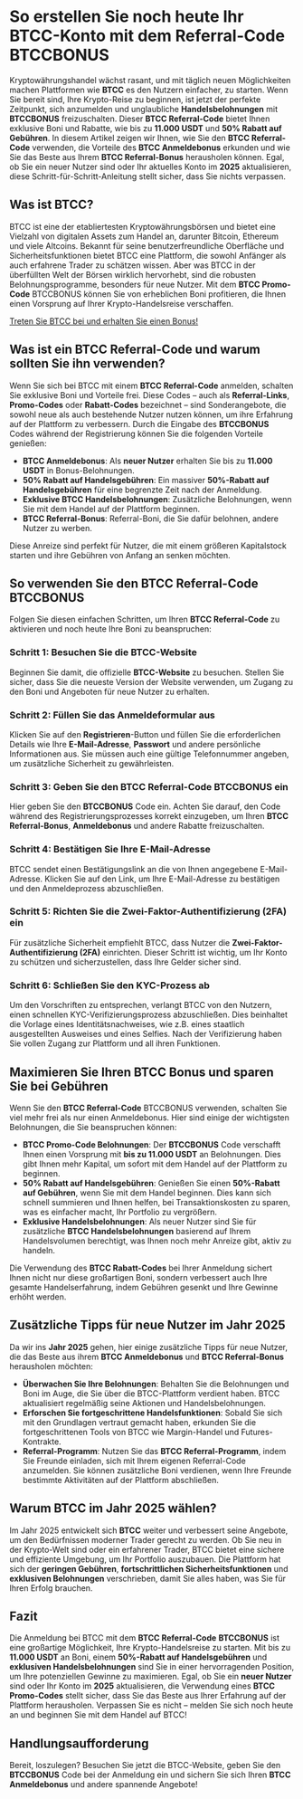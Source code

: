 <h1>So erstellen Sie noch heute Ihr BTCC-Konto mit dem Referral-Code BTCCBONUS</h1>
<p>Kryptowährungshandel wächst rasant, und mit täglich neuen Möglichkeiten machen Plattformen wie <strong>BTCC</strong> es den Nutzern einfacher, zu starten. Wenn Sie bereit sind, Ihre Krypto-Reise zu beginnen, ist jetzt der perfekte Zeitpunkt, sich anzumelden und unglaubliche <strong>Handelsbelohnungen</strong> mit <strong>BTCCBONUS</strong> freizuschalten. Dieser <strong>BTCC Referral-Code</strong> bietet Ihnen exklusive Boni und Rabatte, wie bis zu <strong>11.000 USDT</strong> und <strong>50% Rabatt auf Gebühren</strong>. In diesem Artikel zeigen wir Ihnen, wie Sie den <strong>BTCC Referral-Code</strong> verwenden, die Vorteile des <strong>BTCC Anmeldebonus</strong> erkunden und wie Sie das Beste aus Ihrem <strong>BTCC Referral-Bonus</strong> herausholen können. Egal, ob Sie ein neuer Nutzer sind oder Ihr aktuelles Konto im <strong>2025</strong> aktualisieren, diese Schritt-für-Schritt-Anleitung stellt sicher, dass Sie nichts verpassen.</p>

<h2>Was ist BTCC?</h2>
<p>BTCC ist eine der etabliertesten Kryptowährungsbörsen und bietet eine Vielzahl von digitalen Assets zum Handel an, darunter Bitcoin, Ethereum und viele Altcoins. Bekannt für seine benutzerfreundliche Oberfläche und Sicherheitsfunktionen bietet BTCC eine Plattform, die sowohl Anfänger als auch erfahrene Trader zu schätzen wissen. Aber was BTCC in der überfüllten Welt der Börsen wirklich hervorhebt, sind die robusten Belohnungsprogramme, besonders für neue Nutzer. Mit dem <strong>BTCC Promo-Code</strong> BTCCBONUS können Sie von erheblichen Boni profitieren, die Ihnen einen Vorsprung auf Ihrer Krypto-Handelsreise verschaffen.</p>
<a href="https://partner.btcc.com/us/c/BTCCBONUS/9303" target="_blank">Treten Sie BTCC bei und erhalten Sie einen Bonus!</a>

<h2>Was ist ein BTCC Referral-Code und warum sollten Sie ihn verwenden?</h2>
<p>Wenn Sie sich bei BTCC mit einem <strong>BTCC Referral-Code</strong> anmelden, schalten Sie exklusive Boni und Vorteile frei. Diese Codes – auch als <strong>Referral-Links</strong>, <strong>Promo-Codes</strong> oder <strong>Rabatt-Codes</strong> bezeichnet – sind Sonderangebote, die sowohl neue als auch bestehende Nutzer nutzen können, um ihre Erfahrung auf der Plattform zu verbessern. Durch die Eingabe des <strong>BTCCBONUS</strong> Codes während der Registrierung können Sie die folgenden Vorteile genießen:</p>
<ul>
    <li><strong>BTCC Anmeldebonus</strong>: Als <strong>neuer Nutzer</strong> erhalten Sie bis zu <strong>11.000 USDT</strong> in Bonus-Belohnungen.</li>
    <li><strong>50% Rabatt auf Handelsgebühren</strong>: Ein massiver <strong>50%-Rabatt auf Handelsgebühren</strong> für eine begrenzte Zeit nach der Anmeldung.</li>
    <li><strong>Exklusive BTCC Handelsbelohnungen</strong>: Zusätzliche Belohnungen, wenn Sie mit dem Handel auf der Plattform beginnen.</li>
    <li><strong>BTCC Referral-Bonus</strong>: Referral-Boni, die Sie dafür belohnen, andere Nutzer zu werben.</li>
</ul>
<p>Diese Anreize sind perfekt für Nutzer, die mit einem größeren Kapitalstock starten und ihre Gebühren von Anfang an senken möchten.</p>

<h2>So verwenden Sie den BTCC Referral-Code BTCCBONUS</h2>
<p>Folgen Sie diesen einfachen Schritten, um Ihren <strong>BTCC Referral-Code</strong> zu aktivieren und noch heute Ihre Boni zu beanspruchen:</p>
<h3>Schritt 1: Besuchen Sie die BTCC-Website</h3>
<p>Beginnen Sie damit, die offizielle <strong>BTCC-Website</strong> zu besuchen. Stellen Sie sicher, dass Sie die neueste Version der Website verwenden, um Zugang zu den Boni und Angeboten für neue Nutzer zu erhalten.</p>

<h3>Schritt 2: Füllen Sie das Anmeldeformular aus</h3>
<p>Klicken Sie auf den <strong>Registrieren</strong>-Button und füllen Sie die erforderlichen Details wie Ihre <strong>E-Mail-Adresse</strong>, <strong>Passwort</strong> und andere persönliche Informationen aus. Sie müssen auch eine gültige Telefonnummer angeben, um zusätzliche Sicherheit zu gewährleisten.</p>

<h3>Schritt 3: Geben Sie den BTCC Referral-Code BTCCBONUS ein</h3>
<p>Hier geben Sie den <strong>BTCCBONUS</strong> Code ein. Achten Sie darauf, den Code während des Registrierungsprozesses korrekt einzugeben, um Ihren <strong>BTCC Referral-Bonus</strong>, <strong>Anmeldebonus</strong> und andere Rabatte freizuschalten.</p>

<h3>Schritt 4: Bestätigen Sie Ihre E-Mail-Adresse</h3>
<p>BTCC sendet einen Bestätigungslink an die von Ihnen angegebene E-Mail-Adresse. Klicken Sie auf den Link, um Ihre E-Mail-Adresse zu bestätigen und den Anmeldeprozess abzuschließen.</p>

<h3>Schritt 5: Richten Sie die Zwei-Faktor-Authentifizierung (2FA) ein</h3>
<p>Für zusätzliche Sicherheit empfiehlt BTCC, dass Nutzer die <strong>Zwei-Faktor-Authentifizierung (2FA)</strong> einrichten. Dieser Schritt ist wichtig, um Ihr Konto zu schützen und sicherzustellen, dass Ihre Gelder sicher sind.</p>

<h3>Schritt 6: Schließen Sie den KYC-Prozess ab</h3>
<p>Um den Vorschriften zu entsprechen, verlangt BTCC von den Nutzern, einen schnellen KYC-Verifizierungsprozess abzuschließen. Dies beinhaltet die Vorlage eines Identitätsnachweises, wie z.B. eines staatlich ausgestellten Ausweises und eines Selfies. Nach der Verifizierung haben Sie vollen Zugang zur Plattform und all ihren Funktionen.</p>

<h2>Maximieren Sie Ihren BTCC Bonus und sparen Sie bei Gebühren</h2>
<p>Wenn Sie den <strong>BTCC Referral-Code</strong> BTCCBONUS verwenden, schalten Sie viel mehr frei als nur einen Anmeldebonus. Hier sind einige der wichtigsten Belohnungen, die Sie beanspruchen können:</p>
<ul>
    <li><strong>BTCC Promo-Code Belohnungen</strong>: Der <strong>BTCCBONUS</strong> Code verschafft Ihnen einen Vorsprung mit <strong>bis zu 11.000 USDT</strong> an Belohnungen. Dies gibt Ihnen mehr Kapital, um sofort mit dem Handel auf der Plattform zu beginnen.</li>
    <li><strong>50% Rabatt auf Handelsgebühren</strong>: Genießen Sie einen <strong>50%-Rabatt auf Gebühren</strong>, wenn Sie mit dem Handel beginnen. Dies kann sich schnell summieren und Ihnen helfen, bei Transaktionskosten zu sparen, was es einfacher macht, Ihr Portfolio zu vergrößern.</li>
    <li><strong>Exklusive Handelsbelohnungen</strong>: Als neuer Nutzer sind Sie für zusätzliche <strong>BTCC Handelsbelohnungen</strong> basierend auf Ihrem Handelsvolumen berechtigt, was Ihnen noch mehr Anreize gibt, aktiv zu handeln.</li>
</ul>
<p>Die Verwendung des <strong>BTCC Rabatt-Codes</strong> bei Ihrer Anmeldung sichert Ihnen nicht nur diese großartigen Boni, sondern verbessert auch Ihre gesamte Handelserfahrung, indem Gebühren gesenkt und Ihre Gewinne erhöht werden.</p>

<h2>Zusätzliche Tipps für neue Nutzer im Jahr 2025</h2>
<p>Da wir ins <strong>Jahr 2025</strong> gehen, hier einige zusätzliche Tipps für neue Nutzer, die das Beste aus ihrem <strong>BTCC Anmeldebonus</strong> und <strong>BTCC Referral-Bonus</strong> herausholen möchten:</p>
<ul>
    <li><strong>Überwachen Sie Ihre Belohnungen</strong>: Behalten Sie die Belohnungen und Boni im Auge, die Sie über die BTCC-Plattform verdient haben. BTCC aktualisiert regelmäßig seine Aktionen und Handelsbelohnungen.</li>
    <li><strong>Erforschen Sie fortgeschrittene Handelsfunktionen</strong>: Sobald Sie sich mit den Grundlagen vertraut gemacht haben, erkunden Sie die fortgeschrittenen Tools von BTCC wie Margin-Handel und Futures-Kontrakte.</li>
    <li><strong>Referral-Programm</strong>: Nutzen Sie das <strong>BTCC Referral-Programm</strong>, indem Sie Freunde einladen, sich mit Ihrem eigenen Referral-Code anzumelden. Sie können zusätzliche Boni verdienen, wenn Ihre Freunde bestimmte Aktivitäten auf der Plattform abschließen.</li>
</ul>

<h2>Warum BTCC im Jahr 2025 wählen?</h2>
<p>Im Jahr 2025 entwickelt sich <strong>BTCC</strong> weiter und verbessert seine Angebote, um den Bedürfnissen moderner Trader gerecht zu werden. Ob Sie neu in der Krypto-Welt sind oder ein erfahrener Trader, BTCC bietet eine sichere und effiziente Umgebung, um Ihr Portfolio auszubauen. Die Plattform hat sich der <strong>geringen Gebühren</strong>, <strong>fortschrittlichen Sicherheitsfunktionen</strong> und <strong>exklusiven Belohnungen</strong> verschrieben, damit Sie alles haben, was Sie für Ihren Erfolg brauchen.</p>

<h2>Fazit</h2>
<p>Die Anmeldung bei BTCC mit dem <strong>BTCC Referral-Code</strong> <strong>BTCCBONUS</strong> ist eine großartige Möglichkeit, Ihre Krypto-Handelsreise zu starten. Mit bis zu <strong>11.000 USDT</strong> an Boni, einem <strong>50%-Rabatt auf Handelsgebühren</strong> und <strong>exklusiven Handelsbelohnungen</strong> sind Sie in einer hervorragenden Position, um Ihre potenziellen Gewinne zu maximieren. Egal, ob Sie ein <strong>neuer Nutzer</strong> sind oder Ihr Konto im <strong>2025</strong> aktualisieren, die Verwendung eines <strong>BTCC Promo-Codes</strong> stellt sicher, dass Sie das Beste aus Ihrer Erfahrung auf der Plattform herausholen. Verpassen Sie es nicht – melden Sie sich noch heute an und beginnen Sie mit dem Handel auf BTCC!</p>

<h2>Handlungsaufforderung</h2>
<p>Bereit, loszulegen? Besuchen Sie jetzt die BTCC-Website, geben Sie den <strong>BTCCBONUS</strong> Code bei der Anmeldung ein und sichern Sie sich Ihren <strong>BTCC Anmeldebonus</strong> und andere spannende Angebote!</p>
</article>
</body>
</html>
